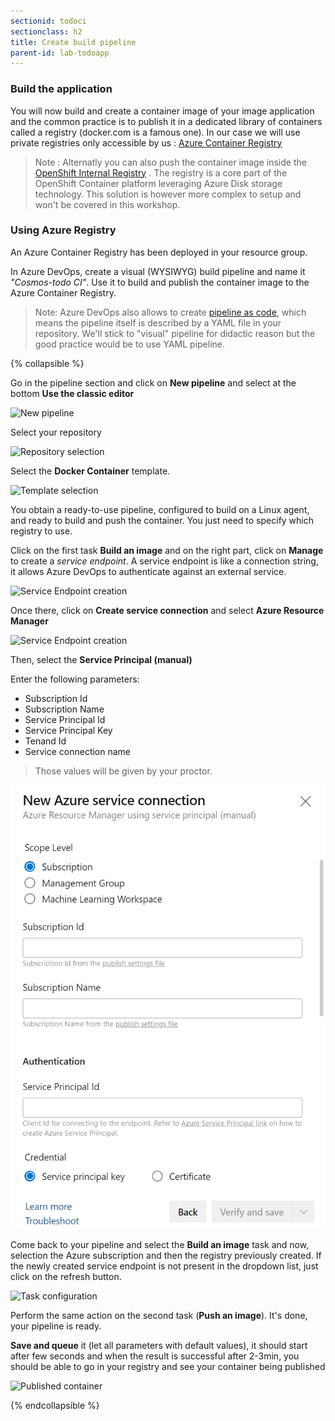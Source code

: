 ```yaml
---
sectionid: todoci
sectionclass: h2
title: Create build pipeline
parent-id: lab-todoapp
---
```


### Build the application

You will now build and create a container image of your image application and the common practice is to publish it in a dedicated library of containers called a registry (docker.com is a famous one). In our case we will use private registries only accessible by us : [Azure Container Registry](https://azure.microsoft.com/en-us/services/container-registry/)

> Note : Alternatly you can also push the container image inside the [OpenShift Internal Registry](https://docs.openshift.com/container-platform/4.3/registry/registry-options.html) . The registry is a core part of the OpenShift Container platform leveraging Azure Disk storage technology. This solution is however more complex to setup and won't be covered in this workshop. 

### Using Azure Registry

An Azure Container Registry has been deployed in your resource group.

In Azure DevOps, create a visual (WYSIWYG) build pipeline and name it *"Cosmos-todo CI"*. Use it to build and publish the container image to the Azure Container Registry.

> Note: Azure DevOps also allows to create [pipeline as code](https://docs.microsoft.com/en-us/azure/devops/pipelines/yaml-schema), which means the pipeline itself is described by a YAML file in your repository. We'll stick to "visual" pipeline for didactic reason but the good practice would be to use YAML pipeline.

{% collapsible %}

Go in the pipeline section and click on **New pipeline** and select at the bottom **Use the classic editor**

![New pipeline](media/lab1/azdo-ci.png)

Select your repository

![Repository selection](media/lab1/azdo-ci2.png)

Select the **Docker Container** template.

![Template selection](media/lab1/azdo-ci3.png)

You obtain a ready-to-use pipeline, configured to build on a Linux agent, and ready to build and push the container. You just need to specify which registry to use.

Click on the first task **Build an image** and on the right part, click on **Manage** to create a *service endpoint*. A service endpoint is like a connection string, it allows Azure DevOps to authenticate against an external service.

![Service Endpoint creation](media/lab1/azdo-ci4.png)

Once there, click on **Create service connection** and select **Azure Resource Manager**

![Service Endpoint creation](media/lab1/azdo-ci5.png)

Then, select the **Service Principal (manual)**

Enter the following parameters:
- Subscription Id
- Subscription Name
- Service Principal Id
- Service Principal Key
- Tenand Id
- Service connection name

> Those values will be given by your proctor.

![Service Endpoint creation](media/lab1/azdo-ci6.png)

Come back to your pipeline and select the **Build an image** task and now, selection the Azure subscription and then the registry previously created. If the newly created service endpoint is not present in the dropdown list, just click on the refresh button.

![Task configuration](media/lab1/azdo-ci7.png)

Perform the same action on the second task (**Push an image**). It's done, your pipeline is ready.

**Save and queue** it (let all parameters with default values), it should start after few seconds and when the result is successful after 2-3min, you should be able to go in your registry and see your container being published

![Published container](media/lab1/azdo-ci8.png)

{% endcollapsible %}
